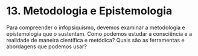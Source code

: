 # 13. Metodologia e Epistemologia

Para compreender o infopsiquismo, devemos examinar a metodologia e epistemologia que o sustentam. Como podemos estudar a consciência e a realidade de maneira científica e metódica? Quais são as ferramentas e abordagens que podemos usar?
